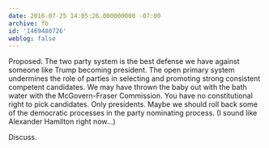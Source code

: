 ```yaml
---
date: 2016-07-25 14:05:26.000000000 -07:00
archive: fb
id: '1469480726'
weblog: false
---
```


Proposed: The two party system is the best defense we have against someone like Trump becoming president. The open primary system undermines the role of parties in selecting and promoting strong consistent competent candidates. We may have thrown the baby out with the bath water with the McGovern-Fraser Commission. You have no constitutional right to pick candidates. Only presidents. Maybe we should roll back some of the democratic processes in the party nominating process. (I sound like Alexander Hamilton right now...)

Discuss.
